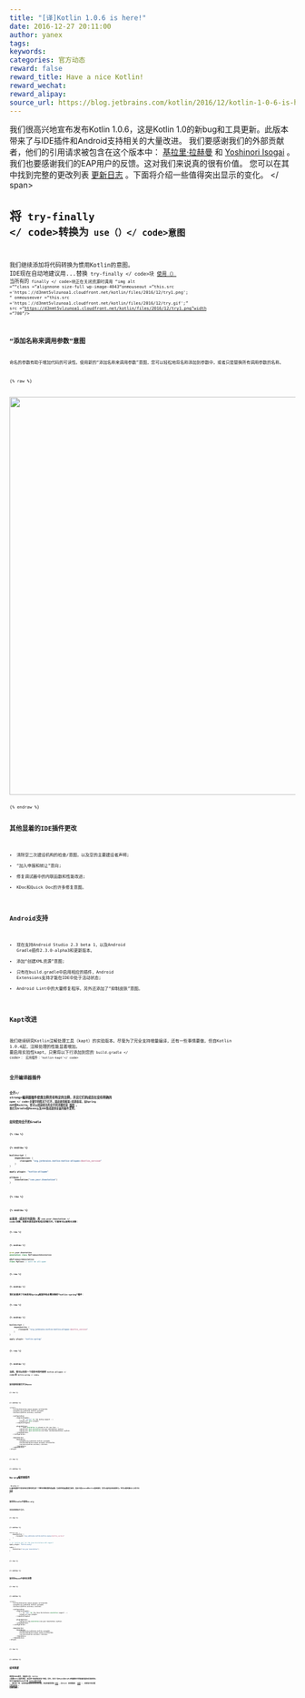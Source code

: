 ```yaml
---
title: "[译]Kotlin 1.0.6 is here!"
date: 2016-12-27 20:11:00
author: yanex
tags:
keywords:
categories: 官方动态
reward: false
reward_title: Have a nice Kotlin!
reward_wechat:
reward_alipay:
source_url: https://blog.jetbrains.com/kotlin/2016/12/kotlin-1-0-6-is-here/
---
```


我们很高兴地宣布发布Kotlin 1.0.6，这是Kotlin 1.0的新bug和工具更新。此版本带来了与IDE插件和Android支持相关的大量改进。
我们要感谢我们的外部贡献者，他们的引用请求被包含在这个版本中： [基拉里·拉赫曼](https://github.com/cypressious) 和 [Yoshinori Isogai](https://github.com/shiraji) 。我们也要感谢我们的EAP用户的反馈。这对我们来说真的很有价值。
您可以在其中找到完整的更改列表 [更新日志](https://github.com/JetBrains/kotlin/blob/1.0.6/ChangeLog.md#106) 。下面将介绍一些值得突出显示的变化。 <span id =“more-4429”> </ span>
## 将<code> try-finally </ code>转换为<code> use（）</ code>意图

我们继续添加将代码转换为惯用Kotlin的意图。 IDE现在自动地建议用...替换<code> try-finally </ code>块 [使用（）](https://kotlinlang.org/api/latest/jvm/stdlib/kotlin.io/use.html) 当所有的<code> finally </ code>块正在关闭资源时调用
“img alt =”“class =”alignnone size-full wp-image-4043“onmouseout =”this.src ='https：//d3nmt5vlzunoa1.cloudfront.net/kotlin/files/2016/12/try1.png'; “ onmouseover =“this.src ='https：//d3nmt5vlzunoa1.cloudfront.net/kotlin/files/2016/12/try.gif';” src =“https://d3nmt5vlzunoa1.cloudfront.net/kotlin/files/2016/12/try1.png”width =“700”/>
## “添加名称来调用参数”意图

命名的参数有助于增加代码的可读性。使用新的“添加名称来调用参数”意图，您可以轻松地将名称添加到参数中，或者只是替换所有调用参数的名称。

{% raw %}
<p><img alt="" class="alignnone size-full wp-image-4043" onmouseout="this.src='https://d3nmt5vlzunoa1.cloudfront.net/kotlin/files/2016/12/args.png';" onmouseover="this.src='https://d3nmt5vlzunoa1.cloudfront.net/kotlin/files/2016/12/args.gif';" src="https://d3nmt5vlzunoa1.cloudfront.net/kotlin/files/2016/12/args.png" width="700"/></p>
{% endraw %}

## 其他显着的IDE插件更改


* 清除空二次建设机构的检查/意图，以及空的主要建设者声明;
* “加入申报和转让”意向;
* 修复调试器中的内联函数和性能改进;
* KDoc和Quick Doc的许多修复意图。

## Android支持


* 现在支持Android Studio 2.3 beta 1，以及Android Gradle插件2.3.0-alpha3和更新版本。
* 添加“创建XML资源”意图;
* 只有在build.gradle中启用相应的插件，Android Extensions支持才能在IDE中处于活动状态;
* Android Lint中的大量修复程序。另外还添加了“抑制皮肤”意图。

## Kapt改进

我们继续研究Kotlin注解处理工具（kapt）的实验版本。尽管为了完全支持增量编译，还有一些事情要做，但自Kotlin 1.0.4起，注释处理的性能显着增加。
要启用实验性kapt，只需将以下行添加到您的<code> build.gradle </ code>：
<code>应用插件：'kotlin-kapt'</ code>
## 全开编译器插件

<strong>全开</ strong>编译器插件使类注释具有特定的注释，并且它们的成员在没有明确的<code> open </ code>关键字的情况下打开，因此使用框架/库更容易，如Spring AOP或Mockito。您可以阅读相关的全开的详细信息 [保持](https://github.com/Kotlin/KEEP/pull/40) 。
我们为Gradle和Maven以及IDE集成提供全面的插件支持。
### 如何使用全开的Gradle


{% raw %}
<p></p>
{% endraw %}

```kotlin
buildscript {
    dependencies {
        classpath "org.jetbrains.kotlin:kotlin-allopen:$kotlin_version"
    }
}
 
apply plugin: "kotlin-allopen"
 
allOpen {
    annotation("com.your.Annotation")
}
 
```

{% raw %}
<p></p>
{% endraw %}

如果类（或其任何超类）用<code> com.your.Annotation </ code>注释，则类本身及其所有成员将被打开。它甚至可以使用元注释：

{% raw %}
<p></p>
{% endraw %}

```kotlin
@com.your.Annotation
annotation class MyFrameworkAnnotation
 
@MyFrameworkAnnotation
class MyClass // will be all-open
 
```

{% raw %}
<p></p>
{% endraw %}

我们还提供了已经具有Spring框架所有必需注释的“kotlin-spring”插件：

{% raw %}
<p></p>
{% endraw %}

```kotlin
buildscript {
    dependencies {
        classpath "org.jetbrains.kotlin:kotlin-allopen:$kotlin_version"
    }
}
 
apply plugin: "kotlin-spring"
 
```

{% raw %}
<p></p>
{% endraw %}

当然，您可以在同一个项目中同时使用<code> kotlin-allopen </ code>和<code> kotlin-spring </ code>。
### 如何使用全部打开与Maven


{% raw %}
<p></p>
{% endraw %}

```kotlin
<plugin>
    <artifactId>kotlin-maven-plugin</artifactId>
    <groupId>org.jetbrains.kotlin</groupId>
    <version>${kotlin.version}</version>
 
    <configuration>
        <compilerPlugins>
            <!-- Or "spring" for the Spring support -->
            <plugin>all-open</plugin>
        </compilerPlugins>
 
        <pluginOptions>
            <!-- Each annotation is placed on its own line -->
            <option>all-open:annotation=com.your.Annotation</option>
            <option>all-open:annotation=com.their.AnotherAnnotation</option>
        </pluginOptions>
    </configuration>
 
    <dependencies>
        <dependency>
            <groupId>org.jetbrains.kotlin</groupId>
            <artifactId>kotlin-maven-allopen</artifactId>
            <version>${kotlin.version}</version>
        </dependency>
    </dependencies>
</plugin>
 
```

{% raw %}
<p></p>
{% endraw %}

## No-arg编译器插件

<b> no-arg </ b>编译器插件为具有特定注释的类生成一个额外的零参数构造函数。生成的构造函数是合成的，因此不能从Java或Kotlin直接调用，但可以使用反射来调用它。你可以看到激动人心的讨论 [这里](https://discuss.kotlinlang.org/t/feature-request-a-modifier-annotation-for-data-classes-to-provide-a-non-arg-constructor-on-jvm/1549/4) 。
### 如何在Gradle中使用no-arg

用法非常类似于全开。

{% raw %}
<p></p>
{% endraw %}

```kotlin
buildscript {
    dependencies {
        classpath "org.jetbrains.kotlin:kotlin-noarg:$kotlin_version"
    }
}
 
// Or "kotlin-jpa" for the Java Persistence API support
apply plugin: "kotlin-noarg"
 
noArg {
    annotation("com.your.Annotation")
}
 
```

{% raw %}
<p></p>
{% endraw %}

### 如何在Maven中使用无参数


{% raw %}
<p></p>
{% endraw %}

```kotlin
<plugin>
    <artifactId>kotlin-maven-plugin</artifactId>
    <groupId>org.jetbrains.kotlin</groupId>
    <version>${kotlin.version}</version>
 
    <configuration>
        <compilerPlugins>
            <!-- Or "jpa" for the Java Persistence annotation support -->
            <plugin>no-arg</plugin>
        </compilerPlugins>
 
        <pluginOptions>
            <option>no-arg:annotation=com.your.Annotation</option>
        </pluginOptions>
    </configuration>
 
    <dependencies>
        <dependency>
            <groupId>org.jetbrains.kotlin</groupId>
            <artifactId>kotlin-maven-noarg</artifactId>
            <version>${kotlin.version}</version>
        </dependency>
    </dependencies>
</plugin>
 
```

{% raw %}
<p></p>
{% endraw %}

## 如何更新

要更新IDEA插件，请使用工具| Kotlin |配置Kotlin插件更新，然后按“检查更新现在”按钮。另外，别忘了在Maven和Gradle构建脚本中更新编译器和标准库版本。
命令行编译器可以从中下载 [Github发行页面](https://github.com/JetBrains/kotlin/releases/tag/v1.0.6) 。
像往常一样，如果您遇到新版本的任何问题，欢迎您提供帮助 [论坛](https://discuss.kotlinlang.org/) ，在Slack（获得邀请） [这里](http://kotlinslackin.herokuapp.com/) ），或报告中的问题 [问题追踪器](https://youtrack.jetbrains.com/issues/KT) 。
让我们来吧！
